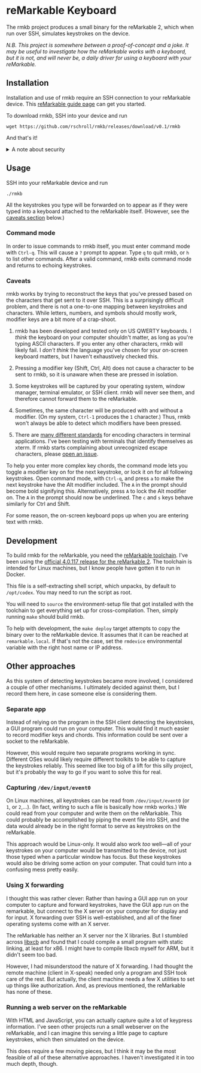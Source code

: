 # reMarkable Keyboard

The rmkb project produces a small binary for the reMarkable 2, which when run over SSH, simulates keystrokes on the device.

_N.B. This project is somewhere between a proof-of-concept and a joke.  It may be useful to investigate how the reMarkable works with a keyboard, but it is not, and will never be, a daily driver for using a keyboard with your reMarkable._

## Installation

Installation and use of rmkb require an SSH connection to your reMarkable device.  This [reMarkable guide page](https://remarkable.guide/guide/access/ssh.html) can get you started.

To download rmkb, SSH into your device and run
```
wget https://github.com/rschroll/rmkb/releases/download/v0.1/rmkb
```
And that's it!

<details>
<summary>A note about security</summary>

Downloading and running binaries from random people on the internet is not a great idea, security-wise.  For openness, the binary is built on GitHub Actions.  You can checkout the [workflow](https://github.com/rschroll/rmkb/blob/main/.github/workflows/build.yml) and examine the [build logs](https://github.com/rschroll/rmkb/actions).  A `sha256sum` of the binary is computed in the build process.  Use this to verify that the binary you downloaded was the same as was built in the GitHub Action.  On either your reMarkable or your computer, run
```
sha256sum rkmb
```
The output should be the same as in the GitHub Actions log _for the version that you have downloaded._
</details>

## Usage

SSH into your reMarkable device and run
```
./rmkb
```
All the keystrokes you type will be forwarded on to appear as if they were typed into a keyboard attached to the reMarkable itself.  (However, see the [caveats section](#caveats) below.)

### Command mode

In order to issue commands to rmkb itself, you must enter command mode with `Ctrl-q`.  This will cause a `?` prompt to appear.  Type `q` to quit rmkb, or `h` to list other commands.  After a valid command, rmkb exits command mode and returns to echoing keystrokes.

### Caveats

rmkb works by trying to reconstruct the keys that you've pressed based on the characters that get sent to it over SSH.  This is a surprisingly difficult problem, and there is not a one-to-one mapping between keystrokes and characters.  While letters, numbers, and symbols should mostly work, modifier keys are a bit more of a crap-shoot.

1. rmkb has been developed and tested only on US QWERTY keyboards.  I _think_ the keyboard on your computer shouldn't matter, as long as you're typing ASCII characters.  If you enter any other characters, rmkb will likely fail.  I _don't think_ the language you've chosen for your on-screen keyboard matters, but I haven't exhaustively checked this.

2. Pressing a modifier key (Shift, Ctrl, Alt) does not cause a character to be sent to rmkb, so it is unaware when these are pressed in isolation.

3. Some keystrokes will be captured by your operating system, window manager, terminal emulator, or SSH client.  rmkb will never see them, and therefore cannot forward them to the reMarkable.

4. Sometimes, the same character will be produced with and without a modifier.  (On my system, `Ctrl-1` produces the `1` character.)  Thus, rmkb won't always be able to detect which modifiers have been pressed.

5. There are [many different standards](https://hsm.stackexchange.com/questions/6363/when-did-grace-murray-hopper-say-the-wonderful-thing-about-standards-is-that-th) for encoding characters in terminal applications.  I've been testing with terminals that identify themselves as xterm.  If rmkb starts complaining about unrecognized escape characters, please [open an issue](https://github.com/rschroll/rmkb/issues/new).

To help you enter more complex key chords, the command mode lets you toggle a modifier key on for the next keystroke, or lock it on for all following keystrokes.  Open command mode, with `Ctrl-q`, and press `a` to make the next keystroke have the Alt modifier included.  The `A` in the prompt should become bold signifying this.  Alternatively, press `A` to lock the Alt modifier on.  The `A` in the prompt should now be underlined. The `c` and `s` keys behave similarly for Ctrl and Shift.

For some reason, the on-screen keyboard pops up when you are entering text with rmkb.

## Development

To build rmkb for the reMarkable, you need the [reMarkable toolchain](https://remarkable.guide/devel/toolchains.html).  I've been using the [official 4.0.117 release for the reMarkable 2](https://storage.googleapis.com/remarkable-codex-toolchain/remarkable-platform-image-4.0.117-rm2-public-x86_64-toolchain.sh).  The toolchain is intended for Linux machines, but I know people have gotten it to run in Docker.

This file is a self-extracting shell script, which unpacks, by default to `/opt/codex`.  You may need to run the script as root.

You will need to `source` the environment-setup file that got installed with the toolchain to get everything set up for cross-compilation.  Then, simply running `make` should build rmkb.

To help with development, the `make deploy` target attempts to copy the binary over to the reMarkable device.  It assumes that it can be reached at `remarkable.local`.  If that's not    the case, set the `rmdevice` environmental variable with the right host name or IP address.

## Other approaches

As this system of detecting keystrokes became more involved, I considered a couple of other mechanisms.  I ultimately decided against them, but I record them here, in case someone else is considering them.

### Separate app

Instead of relying on the program in the SSH client detecting the keystrokes, a GUI program could run on your computer.   This would find it much easier to record modifier keys and chords.  This information could be sent over a socket to the reMarkable.

However, this would require two separate programs working in sync.  Different OSes would likely require different toolkits to be able to capture the keystrokes reliably.  This seemed like too big of a lift for this silly project, but it's probably the way to go if you want to solve this for real.

### Capturing `/dev/input/event0`

On Linux machines, all keystrokes can be read from `/dev/input/event0` (or `1`, or `2`,...).  (In fact, writing to such a file is basically how rmkb works.)  We could read from your computer and write them on the reMarkable.  This could probably be accomplished by piping the event file into SSH, and the data would already be in the right format to serve as keystrokes on the reMarkable.

This approach would be Linux-only.  It would also work _too_ well&mdash;all of your keystrokes on your computer would be transmitted to the device, not just those typed when a particular window has focus.  But these keystrokes would also be driving some action on your computer.  That could turn into a confusing mess pretty easily.

### Using X forwarding

I thought this was rather clever: Rather than having a GUI app run on your computer to capture and forward keystrokes, have the GUI app run on the remarkable, but connect to the X server on your computer for display and for input.  X forwarding over SSH is well-established, and all of the finer operating systems come with an X server.

The reMarkable has neither an X server nor the X libraries.  But I stumbled across [libxcb](https://xcb.freedesktop.org/) and found that I could compile a small program with static linking, at least for x86.  I might have to compile libxcb myself for ARM, but it didn't seem too bad.

However, I had misunderstood the nature of X forwarding.  I had thought the remote machine (client in X-speak) needed only a program and SSH took care of the rest.  But actually, the client machine needs a few X utilities to set up things like authorization.  And, as previous mentioned, the reMarkable has none of these.

### Running a web server on the reMarkable

With HTML and JavaScript, you can actually capture quite a lot of keypress information.  I've seen other projects run a small webserver on the reMarkable, and I can imagine this serving a little page to capture keystrokes, which then simulated on the device.

This does require a few moving pieces, but I think it may be the most feasible of all of these alternative approaches.  I haven't investigated it in too much depth, though.
